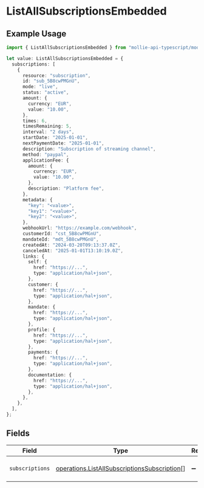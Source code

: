 # ListAllSubscriptionsEmbedded

## Example Usage

```typescript
import { ListAllSubscriptionsEmbedded } from "mollie-api-typescript/models/operations";

let value: ListAllSubscriptionsEmbedded = {
  subscriptions: [
    {
      resource: "subscription",
      id: "sub_5B8cwPMGnU",
      mode: "live",
      status: "active",
      amount: {
        currency: "EUR",
        value: "10.00",
      },
      times: 6,
      timesRemaining: 5,
      interval: "2 days",
      startDate: "2025-01-01",
      nextPaymentDate: "2025-01-01",
      description: "Subscription of streaming channel",
      method: "paypal",
      applicationFee: {
        amount: {
          currency: "EUR",
          value: "10.00",
        },
        description: "Platform fee",
      },
      metadata: {
        "key": "<value>",
        "key1": "<value>",
        "key2": "<value>",
      },
      webhookUrl: "https://example.com/webhook",
      customerId: "cst_5B8cwPMGnU",
      mandateId: "mdt_5B8cwPMGnU",
      createdAt: "2024-03-20T09:13:37.0Z",
      canceledAt: "2025-01-01T13:10:19.0Z",
      links: {
        self: {
          href: "https://...",
          type: "application/hal+json",
        },
        customer: {
          href: "https://...",
          type: "application/hal+json",
        },
        mandate: {
          href: "https://...",
          type: "application/hal+json",
        },
        profile: {
          href: "https://...",
          type: "application/hal+json",
        },
        payments: {
          href: "https://...",
          type: "application/hal+json",
        },
        documentation: {
          href: "https://...",
          type: "application/hal+json",
        },
      },
    },
  ],
};
```

## Fields

| Field                                                                                                        | Type                                                                                                         | Required                                                                                                     | Description                                                                                                  |
| ------------------------------------------------------------------------------------------------------------ | ------------------------------------------------------------------------------------------------------------ | ------------------------------------------------------------------------------------------------------------ | ------------------------------------------------------------------------------------------------------------ |
| `subscriptions`                                                                                              | [operations.ListAllSubscriptionsSubscription](../../models/operations/listallsubscriptionssubscription.md)[] | :heavy_minus_sign:                                                                                           | A list of subscription objects.                                                                              |